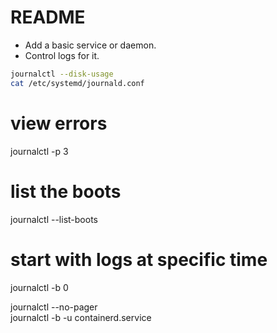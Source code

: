 # README

* Add a basic service or daemon. 
* Control logs for it.  


```sh
journalctl --disk-usage  
cat /etc/systemd/journald.conf 
```

# view errors
journalctl -p 3  

# list the boots 
journalctl --list-boots    
# start with logs at specific time
journalctl -b 0 


journalctl --no-pager  
journalctl -b -u containerd.service    